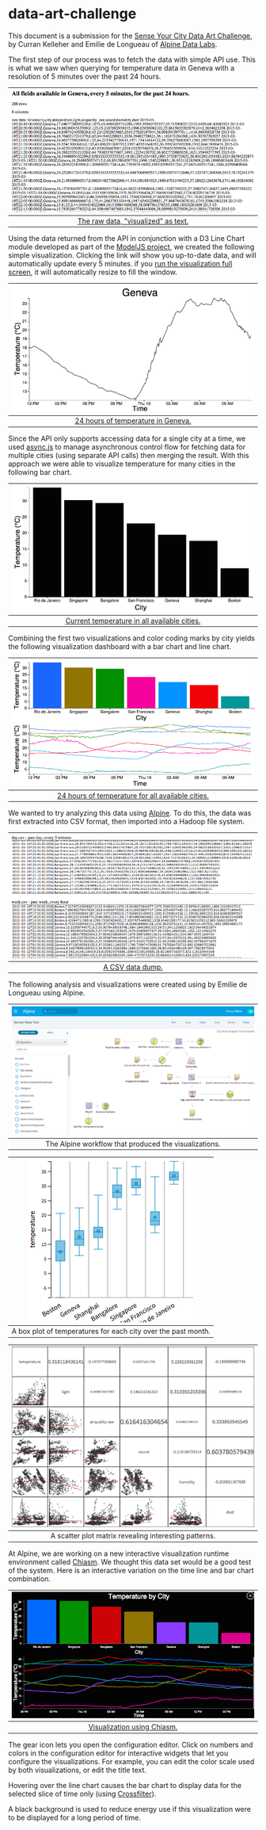 # data-art-challenge

This document is a submission for the [Sense Your City Data Art Challenge](http://datacanvas.org/sense-your-city/), by Curran Kelleher and Emilie de Longueau of [Alpine Data Labs](http://alpinenow.com/).

The first step of our process was to fetch the data with simple API use. This is what we saw when querying for temperature data in Geneva with a resolution of 5 minutes over the past 24 hours.

|[![](images/Block1.png)](http://bl.ocks.org/curran/5f255332a9dcb9906f84) |
|:---------------:|
|[The raw data, "visualized" as text.](http://bl.ocks.org/curran/5f255332a9dcb9906f84)|

Using the data returned from the API in conjunction with a D3 Line Chart module developed as part of the [ModelJS project](), we created the following simple visualization. Clicking the link will show you up-to-date data, and will automatically update every 5 minutes. if you [run the visualization full screen](http://bl.ocks.org/curran/raw/015402cce2caa074551e/), it will automatically resize to fill the window.

|[![](images/Block2.png)](http://bl.ocks.org/curran/015402cce2caa074551e) |
|:---------------:|
|[24 hours of temperature in Geneva.](http://bl.ocks.org/curran/015402cce2caa074551e)|

Since the API only supports accessing data for a single city at a time, we used [async.js](https://github.com/caolan/async) to manage asynchronous control flow for fetching data for multiple cities (using separate API calls) then merging the result. With this approach we were able to visualize temperature for many cities in the following bar chart.

|[![](images/Block3.png)](http://bl.ocks.org/curran/015d34d6d3d562877e51) |
|:---------------:|
|[Current temperature in all available cities.](http://bl.ocks.org/curran/015d34d6d3d562877e51)|

Combining the first two visualizations and color coding marks by city yields the following visualization dashboard with a bar chart and line chart.

|[![](images/Block4.png)](http://bl.ocks.org/curran/3b811f05a0ce39d0d7cd) |
|:---------------:|
|[24 hours of temperature for all available cities.](http://bl.ocks.org/curran/3b811f05a0ce39d0d7cd)|

We wanted to try analyzing this data using [Alpine](http://alpinenow.com/). To do this, the data was first extracted into CSV format, then imported into a Hadoop file system.

|[![](images/Block5.png)](http://bl.ocks.org/curran/c65ce9880826e466d2b0) |
|:---------------:|
|[A CSV data dump.](http://bl.ocks.org/curran/c65ce9880826e466d2b0)|

The following analysis and visualizations were created using by Emilie de Longueau using Alpine. 

|<img src="images/AlpineAnalysis.png">|
|:---------------:|
|The Alpine workflow that produced the visualizations.|

|<img src="images/BoxPlotMonth.png">|
|:---------------:|
|A box plot of temperatures for each city over the past month.|

|<img src="images/splom.png">|
|:---------------:|
|A scatter plot matrix revealing interesting patterns.|

At Alpine, we are working on a new interactive visualization runtime environment called [Chiasm](https://github.com/curran/chiasm). We thought this data set would be a good test of the system. Here is an interactive variation on the time line and bar chart combination.

|[![](images/Block6.png)](http://bl.ocks.org/curran/5a9767b5c23982c89632) |
|:---------------:|
|[Visualization using Chiasm.](http://bl.ocks.org/curran/5a9767b5c23982c89632)|

The gear icon lets you open the configuration editor. Click on numbers and colors in the configuration editor for interactive widgets that let you configure the visualizations. For example, you can edit the color scale used by both visualizations, or edit the title text.

Hovering over the line chart causes the bar chart to display data for the selected slice of time only (using [Crossfilter](http://square.github.io/crossfilter/)).

A black background is used to reduce energy use if this visualization were to be displayed for a long period of time.
